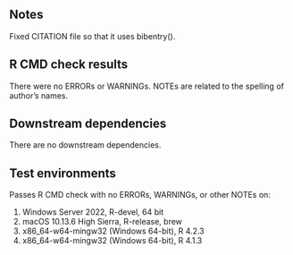 ## Notes

Fixed CITATION file so that it uses bibentry().

## R CMD check results

There were no ERRORs or WARNINGs. NOTEs are related to the spelling of
author’s names.

## Downstream dependencies

There are no downstream dependencies.

## Test environments

Passes R CMD check with no ERRORs, WARNINGs, or other NOTEs on:

1.  Windows Server 2022, R-devel, 64 bit
2.  macOS 10.13.6 High Sierra, R-release, brew
3.  x86\_64-w64-mingw32 (Windows 64-bit), R 4.2.3
4.  x86\_64-w64-mingw32 (Windows 64-bit), R 4.1.3
